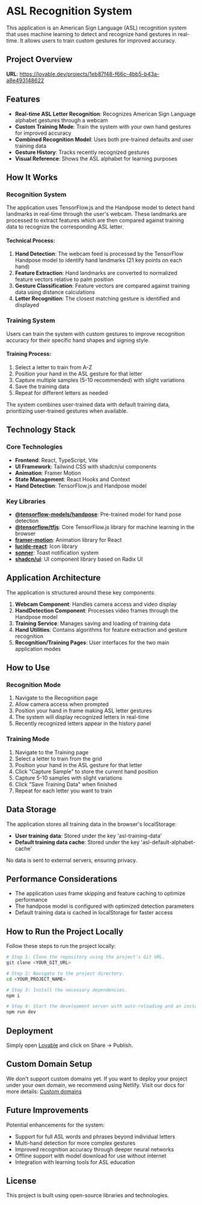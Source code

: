 
# ASL Recognition System

This application is an American Sign Language (ASL) recognition system that uses machine learning to detect and recognize hand gestures in real-time. It allows users to train custom gestures for improved accuracy.

## Project Overview

**URL**: https://lovable.dev/projects/1eb87f48-f66c-4bb5-b43a-a8e493148622

## Features

- **Real-time ASL Letter Recognition**: Recognizes American Sign Language alphabet gestures through a webcam
- **Custom Training Mode**: Train the system with your own hand gestures for improved accuracy
- **Combined Recognition Model**: Uses both pre-trained defaults and user training data
- **Gesture History**: Tracks recently recognized gestures 
- **Visual Reference**: Shows the ASL alphabet for learning purposes

## How It Works

### Recognition System

The application uses TensorFlow.js and the Handpose model to detect hand landmarks in real-time through the user's webcam. These landmarks are processed to extract features which are then compared against training data to recognize the corresponding ASL letter.

#### Technical Process:

1. **Hand Detection**: The webcam feed is processed by the TensorFlow Handpose model to identify hand landmarks (21 key points on each hand)
2. **Feature Extraction**: Hand landmarks are converted to normalized feature vectors relative to palm position
3. **Gesture Classification**: Feature vectors are compared against training data using distance calculations
4. **Letter Recognition**: The closest matching gesture is identified and displayed

### Training System

Users can train the system with custom gestures to improve recognition accuracy for their specific hand shapes and signing style.

#### Training Process:

1. Select a letter to train from A-Z
2. Position your hand in the ASL gesture for that letter
3. Capture multiple samples (5-10 recommended) with slight variations
4. Save the training data
5. Repeat for different letters as needed

The system combines user-trained data with default training data, prioritizing user-trained gestures when available.

## Technology Stack

### Core Technologies

- **Frontend**: React, TypeScript, Vite
- **UI Framework**: Tailwind CSS with shadcn/ui components
- **Animation**: Framer Motion
- **State Management**: React Hooks and Context
- **Hand Detection**: TensorFlow.js and Handpose model

### Key Libraries

- **[@tensorflow-models/handpose](https://github.com/tensorflow/tfjs-models/tree/master/handpose)**: Pre-trained model for hand pose detection
- **[@tensorflow/tfjs](https://www.tensorflow.org/js)**: Core TensorFlow.js library for machine learning in the browser
- **[framer-motion](https://www.framer.com/motion/)**: Animation library for React
- **[lucide-react](https://lucide.dev/)**: Icon library
- **[sonner](https://sonner.emilkowal.ski/)**: Toast notification system
- **[shadcn/ui](https://ui.shadcn.com/)**: UI component library based on Radix UI

## Application Architecture

The application is structured around these key components:

1. **Webcam Component**: Handles camera access and video display
2. **HandDetection Component**: Processes video frames through the Handpose model
3. **Training Service**: Manages saving and loading of training data
4. **Hand Utilities**: Contains algorithms for feature extraction and gesture recognition
5. **Recognition/Training Pages**: User interfaces for the two main application modes

## How to Use

### Recognition Mode

1. Navigate to the Recognition page
2. Allow camera access when prompted
3. Position your hand in frame making ASL letter gestures
4. The system will display recognized letters in real-time
5. Recently recognized letters appear in the history panel

### Training Mode

1. Navigate to the Training page
2. Select a letter to train from the grid
3. Position your hand in the ASL gesture for that letter
4. Click "Capture Sample" to store the current hand position
5. Capture 5-10 samples with slight variations
6. Click "Save Training Data" when finished
7. Repeat for each letter you want to train

## Data Storage

The application stores all training data in the browser's localStorage:

- **User training data**: Stored under the key 'asl-training-data'
- **Default training data cache**: Stored under the key 'asl-default-alphabet-cache'

No data is sent to external servers, ensuring privacy.

## Performance Considerations

- The application uses frame skipping and feature caching to optimize performance
- The handpose model is configured with optimized detection parameters
- Default training data is cached in localStorage for faster access

## How to Run the Project Locally

Follow these steps to run the project locally:

```sh
# Step 1: Clone the repository using the project's Git URL.
git clone <YOUR_GIT_URL>

# Step 2: Navigate to the project directory.
cd <YOUR_PROJECT_NAME>

# Step 3: Install the necessary dependencies.
npm i

# Step 4: Start the development server with auto-reloading and an instant preview.
npm run dev
```

## Deployment

Simply open [Lovable](https://lovable.dev/projects/1eb87f48-f66c-4bb5-b43a-a8e493148622) and click on Share -> Publish.

## Custom Domain Setup

We don't support custom domains yet. If you want to deploy your project under your own domain, we recommend using Netlify. Visit our docs for more details: [Custom domains](https://docs.lovable.dev/tips-tricks/custom-domain/)

## Future Improvements

Potential enhancements for the system:

- Support for full ASL words and phrases beyond individual letters
- Multi-hand detection for more complex gestures
- Improved recognition accuracy through deeper neural networks
- Offline support with model download for use without internet
- Integration with learning tools for ASL education

## License

This project is built using open-source libraries and technologies.
